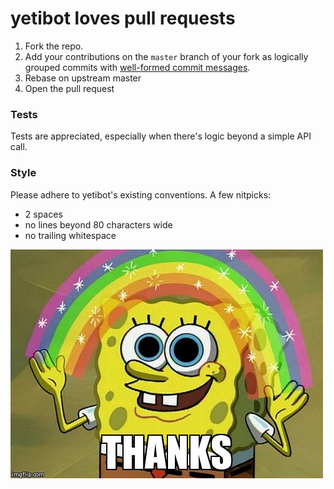 # yetibot loves pull requests

1. Fork the repo.
2. Add your contributions on the `master` branch of your fork as logically grouped commits with
   [well-formed commit messages](http://tbaggery.com/2008/04/19/a-note-about-git-commit-messages.html).
3. Rebase on upstream master
4. Open the pull request

### Tests

Tests are appreciated, especially when there's logic beyond a simple API call.

### Style

Please adhere to yetibot's existing conventions. A few nitpicks:

- 2 spaces
- no lines beyond 80 characters wide
- no trailing whitespace

![thanks](doc/thanks.jpg)

